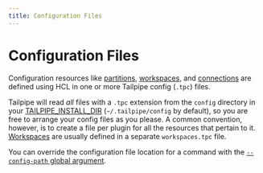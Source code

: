 ```yaml
---
title: Configuration Files
---
```


# Configuration Files

Configuration resources like [partitions](/docs/reference/config-files/connection), [workspaces](/docs/reference/config-files/workspace), and [connections](/docs/reference/config-files/connection) are defined using HCL in one or more Tailpipe config (`.tpc`) files.  

Tailpipe will read *all* files with a `.tpc` extension from the `config` directory in your  [TAILPIPE_INSTALL_DIR](/docs/reference/env-vars/tailpipe_install_dir) (`~/.tailpipe/config` by default), so you are free to arrange your config files as you please.  A common convention, however, is to create a file per plugin for all the resources that pertain to it.  [Workspaces](/docs/reference/config-files/connection) are usually defined in a separate `workspaces.tpc` file.

You can override the configuration file location for a command with the [`--config-path` global argument](http://localhost:3000/docs/reference/cli#global-flags).
